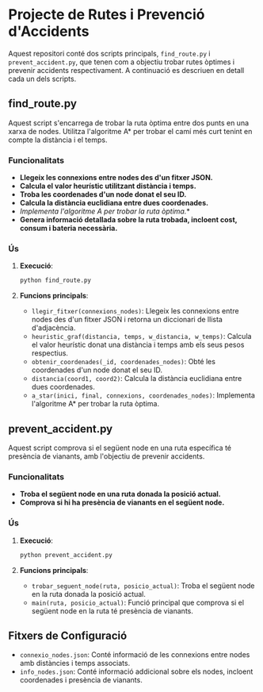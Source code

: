 # Projecte de Rutes i Prevenció d'Accidents

Aquest repositori conté dos scripts principals, `find_route.py` i `prevent_accident.py`, que tenen com a objectiu trobar rutes òptimes i prevenir accidents respectivament. A continuació es descriuen en detall cada un dels scripts.

## find_route.py

Aquest script s'encarrega de trobar la ruta òptima entre dos punts en una xarxa de nodes. Utilitza l'algoritme A* per trobar el camí més curt tenint en compte la distància i el temps.

### Funcionalitats

- **Llegeix les connexions entre nodes des d'un fitxer JSON.**
- **Calcula el valor heurístic utilitzant distància i temps.**
- **Troba les coordenades d'un node donat el seu ID.**
- **Calcula la distància euclidiana entre dues coordenades.**
- **Implementa l'algoritme A* per trobar la ruta òptima.**
- **Genera informació detallada sobre la ruta trobada, incloent cost, consum i bateria necessària.**

### Ús

1. **Execució**:
    ```bash
    python find_route.py
    ```

2. **Funcions principals**:
    - `llegir_fitxer(connexions_nodes)`: Llegeix les connexions entre nodes des d'un fitxer JSON i retorna un diccionari de llista d'adjacència.
    - `heuristic_graf(distancia, temps, w_distancia, w_temps)`: Calcula el valor heurístic donat una distància i temps amb els seus pesos respectius.
    - `obtenir_coordenades(_id, coordenades_nodes)`: Obté les coordenades d'un node donat el seu ID.
    - `distancia(coord1, coord2)`: Calcula la distància euclidiana entre dues coordenades.
    - `a_star(inici, final, connexions, coordenades_nodes)`: Implementa l'algoritme A* per trobar la ruta òptima.

## prevent_accident.py

Aquest script comprova si el següent node en una ruta específica té presència de vianants, amb l'objectiu de prevenir accidents.

### Funcionalitats

- **Troba el següent node en una ruta donada la posició actual.**
- **Comprova si hi ha presència de vianants en el següent node.**

### Ús

1. **Execució**:
    ```bash
    python prevent_accident.py
    ```

2. **Funcions principals**:
    - `trobar_seguent_node(ruta, posicio_actual)`: Troba el següent node en la ruta donada la posició actual.
    - `main(ruta, posicio_actual)`: Funció principal que comprova si el següent node en la ruta té presència de vianants.

## Fitxers de Configuració

- `connexio_nodes.json`: Conté informació de les connexions entre nodes amb distàncies i temps associats.
- `info_nodes.json`: Conté informació addicional sobre els nodes, incloent coordenades i presència de vianants.
